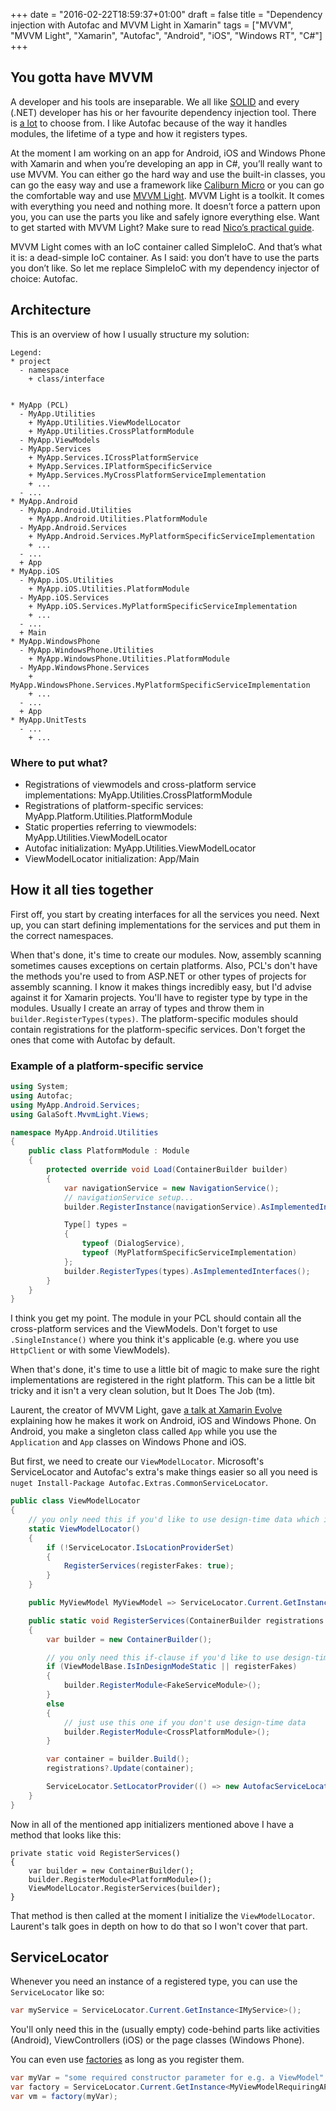 +++
date = "2016-02-22T18:59:37+01:00"
draft = false
title = "Dependency injection with Autofac and MVVM Light in Xamarin"
tags = ["MVVM", "MVVM Light", "Xamarin", "Autofac", "Android", "iOS", "Windows RT", "C#"]
+++

## You gotta have MVVM

A developer and his tools are inseparable. We all like [SOLID](https://sites.google.com/site/unclebobconsultingllc/getting-a-solid-start) and every (.NET) developer has his or her favourite dependency injection tool. There is [a lot](http://www.hanselman.com/blog/ListOfNETDependencyInjectionContainersIOC.aspx) to choose from. I like Autofac because of the way it handles modules, the lifetime of a type and how it registers types.

At the moment I am working on an app for Android, iOS and Windows Phone with Xamarin and when you’re developing an app in C#, you’ll really want to use MVVM. You can either go the hard way and use the built-in classes, you can go the easy way and use a framework like [Caliburn Micro](http://caliburnmicro.com/) or you can go the comfortable way and use [MVVM Light](http://mvvmlight.net). MVVM Light is a toolkit. It comes with everything you need and nothing more. It doesn’t force a pattern upon you, you can use the parts you like and safely ignore everything else. Want to get started with MVVM Light? Make sure to read [Nico’s practical guide](http://www.spikie.be/blog/category/MVVM-Light.aspx).

MVVM Light comes with an IoC container called SimpleIoC. And that’s what it is: a dead-simple IoC container. As I said: you don’t have to use the parts you don’t like. So let me replace SimpleIoC with my dependency injector of choice: Autofac.

## Architecture

This is an overview of how I usually structure my solution:

```
Legend:
* project
  - namespace
    + class/interface


* MyApp (PCL)
  - MyApp.Utilities
    + MyApp.Utilities.ViewModelLocator
    + MyApp.Utilities.CrossPlatformModule
  - MyApp.ViewModels
  - MyApp.Services
    + MyApp.Services.ICrossPlatformService
    + MyApp.Services.IPlatformSpecificService
    + MyApp.Services.MyCrossPlatformServiceImplementation
    + ...
  - ...
* MyApp.Android
  - MyApp.Android.Utilities
    + MyApp.Android.Utilities.PlatformModule
  - MyApp.Android.Services
    + MyApp.Android.Services.MyPlatformSpecificServiceImplementation
    + ...
  - ...
  + App
* MyApp.iOS
  - MyApp.iOS.Utilities
    + MyApp.iOS.Utilities.PlatformModule
  - MyApp.iOS.Services
    + MyApp.iOS.Services.MyPlatformSpecificServiceImplementation
    + ...
  - ...
  + Main
* MyApp.WindowsPhone
  - MyApp.WindowsPhone.Utilities
    + MyApp.WindowsPhone.Utilities.PlatformModule
  - MyApp.WindowsPhone.Services
    + MyApp.WindowsPhone.Services.MyPlatformSpecificServiceImplementation
    + ...
  - ...
  + App
* MyApp.UnitTests
  - ...
    + ...
```

### Where to put what?

* Registrations of viewmodels and cross-platform service implementations: MyApp.Utilities.CrossPlatformModule
* Registrations of platform-specific services: MyApp.Platform.Utilities.PlatformModule
* Static properties referring to viewmodels: MyApp.Utilities.ViewModelLocator
* Autofac initialization: MyApp.Utilities.ViewModelLocator
* ViewModelLocator initialization: App/Main

## How it all ties together

First off, you start by creating interfaces for all the services you need. Next up, you can start defining implementations for the services and put them in the correct namespaces.

When that's done, it's time to create our modules. Now, assembly scanning sometimes causes exceptions on certain platforms. Also, PCL's don't have the methods you're used to from ASP.NET or other types of projects for assembly scanning. I know it makes things incredibly easy, but I'd advise against it for Xamarin projects. You'll have to register type by type in the modules. Usually I create an array of types and throw them in `builder.RegisterTypes(types)`. The platform-specific modules should contain registrations for the platform-specific services. Don't forget the ones that come with Autofac by default.

### Example of a platform-specific service

```C#
using System;
using Autofac;
using MyApp.Android.Services;
using GalaSoft.MvvmLight.Views;

namespace MyApp.Android.Utilities
{
    public class PlatformModule : Module
    {
        protected override void Load(ContainerBuilder builder)
        {
            var navigationService = new NavigationService();
            // navigationService setup...
            builder.RegisterInstance(navigationService).AsImplementedInterfaces();

            Type[] types =
            {
                typeof (DialogService),
                typeof (MyPlatformSpecificServiceImplementation)
            };
            builder.RegisterTypes(types).AsImplementedInterfaces();
        }
    }
}
```

I think you get my point. The module in your PCL should contain all the cross-platform services and the ViewModels. Don't forget to use `.SingleInstance()` where you think it's applicable (e.g. where you use `HttpClient` or with some ViewModels).

When that's done, it's time to use a little bit of magic to make sure the right implementations are registered in the right platform. This can be a little bit tricky and it isn't a very clean solution, but It Does The Job (tm).

Laurent, the creator of MVVM Light, gave [a talk at Xamarin Evolve](http://blog.galasoft.ch/posts/2014/10/my-xamarinevolve-talk-is-online-for-your-viewing-pleasure/) explaining how he makes it work on Android, iOS and Windows Phone. On Android, you make a singleton class called `App` while you use the `Application` and `App` classes on Windows Phone and iOS.

But first, we need to create our `ViewModelLocator`. Microsoft's ServiceLocator and Autofac's extra's make things easier so all you need is `nuget Install-Package Autofac.Extras.CommonServiceLocator`.

```C#
public class ViewModelLocator
{
    // you only need this if you'd like to use design-time data which is only supported on XAML-based platforms
    static ViewModelLocator()
    {
        if (!ServiceLocator.IsLocationProviderSet)
        {
            RegisterServices(registerFakes: true);
        }
    }

    public MyViewModel MyViewModel => ServiceLocator.Current.GetInstance<MyViewModel>();

    public static void RegisterServices(ContainerBuilder registrations = null, bool registerFakes = false)
    {
        var builder = new ContainerBuilder();

        // you only need this if-clause if you'd like to use design-time data which is only supported on XAML-based platforms
        if (ViewModelBase.IsInDesignModeStatic || registerFakes)
        {
            builder.RegisterModule<FakeServiceModule>();
        }
        else
        {
            // just use this one if you don't use design-time data
            builder.RegisterModule<CrossPlatformModule>();
        }

        var container = builder.Build();
        registrations?.Update(container);

        ServiceLocator.SetLocatorProvider(() => new AutofacServiceLocator(container));
    }
}
```

Now in all of the mentioned app initializers mentioned above I have a method that looks like this:

```CSharp
private static void RegisterServices()
{
    var builder = new ContainerBuilder();
    builder.RegisterModule<PlatformModule>();
    ViewModelLocator.RegisterServices(builder);
}
```

That method is then called at the moment I initialize the `ViewModelLocator`. Laurent's talk goes in depth on how to do that so I won't cover that part.

## ServiceLocator

Whenever you need an instance of a registered type, you can use the `ServiceLocator` like so:

```C#
var myService = ServiceLocator.Current.GetInstance<IMyService>();
```

You'll only need this in the (usually empty) code-behind parts like activities (Android), ViewControllers (iOS) or the page classes (Windows Phone).

You can even use [factories](http://docs.autofac.org/en/latest/advanced/delegate-factories.html) as long as you register them.

```C#
var myVar = "some required constructor parameter for e.g. a ViewModel";
var factory = ServiceLocator.Current.GetInstance<MyViewModelRequiringAParameter.Factory>();
var vm = factory(myVar);
```
